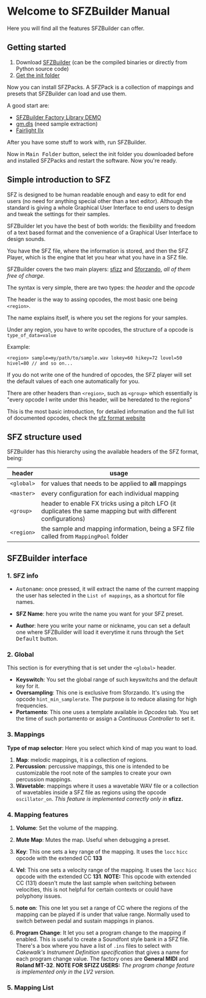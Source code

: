 # Welcome to SFZBuilder Manual

Here you will find all the features SFZBuilder can offer.

## Getting started

1. Download [SFZBuilder](https://github.com/michael02022/sfzbuilder) (can be the compiled binaries or directly from Python source code)
2. [Get the init folder](https://github.com/michael02022/sfzbuilder-init-folder)

Now you can install SFZPacks. A SFZPack is a collection of mappings and presets that SFZBuilder can load and use them.

A good start are:

* [SFZBuilder Factory Library DEMO](https://huggingface.co/datasets/michl1149/SFZBuilder-Factory-Library-Demo/resolve/main/SFZBuilder%20Factory%20Library%20Demo.zip?download=true)
* [gm.dls](https://github.com/sfzbuilder/sfzpack-gm.dls) (need sample extraction)
* [Fairlight IIx](https://github.com/sfzbuilder/sfzpack-Fairlight_IIx)

After you have some stuff to work with, run SFZBuilder.

Now in <kbd>Main Folder</kbd> button, select the init folder you downloaded before and installed SFZPacks and restart the software. Now you're ready.

## Simple introduction to SFZ

SFZ is designed to be human readable enough and easy to edit for end users (no need for anything special other than a text editor). Although the standard is giving a whole Graphical User Interface to end users to design and tweak the settings for their samples.

SFZBuilder let you have the best of both worlds: the flexibility and freedom of a text based format and the convenience of a Graphical User Interface to design sounds.

You have the SFZ file, where the information is stored, and then the SFZ Player, which is the engine that let you hear what you have in a SFZ file.

SFZBuilder covers the two main players: [sfizz](https://github.com/sfztools/sfizz-ui/releases) and [Sforzando](https://www.plogue.com/products/sforzando.html), *all of them free of charge.*

The syntax is very simple, there are two types: the *header* and the *opcode*

The header is the way to assing opcodes, the most basic one being `<region>`.

The name explains itself, is where you set the regions for your samples.

Under any region, you have to write opcodes, the structure of a opcode is `type_of_data=value`

Example:
```
<region> sample=my/path/to/sample.wav lokey=60 hikey=72 lovel=50 hivel=80 // and so on...
```

If you do not write one of the hundred of opcodes, the SFZ player will set the default values of each one automatically for you.

There are other headers than `<region>`, such as `<group>` which essentially is "every opcode I write under this header, will be heredated to the regions"

This is the most basic introduction, for detailed information and the full list of documented opcodes, check the [sfz format website](https://sfzformat.com/)

## SFZ structure used

SFZBuilder has this hierarchy using the available headers of the SFZ format, being:

| header | usage
| -------- | ------- |
|`<global>`| for values that needs to be applied to **all** mappings
|`<master>`| every configuration for each individual mapping
|`<group>`| header to enable FX tricks using a pitch LFO (it duplicates the same mapping but with different configurations)
|`<region>`| the sample and mapping information, being a SFZ file called from `MappingPool` folder


## SFZBuilder interface

### 1. SFZ info

* <kbd>Autoname</kbd>: once pressed, it will extract the name of the current mapping the user has selected in the `List of mappings`, as a shortcut for file names.

* <b>SFZ Name</b>: here you write the name you want for your SFZ preset.

* <b>Author</b>: here you write your name or nickname, you can set a default one where SFZBuilder will load it everytime it runs through the <kbd>Set Default</kbd> button.

### 2. Global

This section is for everything that is set under the `<global>` header.

* <b>Keyswitch</b>: You set the global range of such keyswitchs and the default key for it.
* **Oversampling**: This one is exclusive from Sforzando. It's using the opcode  `hint_min_samplerate`. The purpose is to reduce aliasing for high frequencies.
* **Portamento**: This one uses a template available in *Opcodes* tab. You set the time of such portamento or assign a *Continuous Controller* to set it.

### 3. Mappings
**Type of map selector**: Here you select which kind of map you want to load.

1. **Map**: melodic mappings, it is a collection of regions.
2. **Percussion**: percussive mappings, this one is intended to be customizable the root note of the samples to create your own percussion mappings.
3. **Wavetable**: mappings where it uses a wavetable WAV file or a collection of wavetables inside a SFZ file as regions using the opcode `oscillator_on`. *This feature is implemented correctly only in* **sfizz.**

### 4. Mapping features
1. **Volume**: Set the volume of the mapping.
2. **Mute Map**: Mutes the map. Useful when debugging a preset.
3. **Key**: This one sets a key range of the mapping. It uses the `locc` `hicc` opcode with the extended CC **133**
4. **Vel**: This one sets a velocity range of the mapping. It uses the `locc` `hicc` opcode with the extended CC **131**.
**NOTE:**
This opcode with extended CC (131) doesn't mute the last sample when switching between velocities, this is not helpful for certain contexts or could have polyphony issues.

5. **note on**: This one let you set a range of CC where the regions of the mapping can be played if is under that value range. Normally used to switch between pedal and sustain mappings in pianos.
6. **Program Change**: It let you set a program change to the mapping if enabled. This is useful to create a Soundfont style bank in a SFZ file. There's a box where you have a list of `.ins` files to select with *Cakewalk's Instrument Definition specification* that gives a name for each program change value. The factory ones are **General MIDI** and **Roland MT-32**. **NOTE FOR SFIZZ USERS:** *The program change feature is implemented only in the LV2 version.*

### 5. Mapping List

